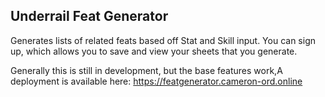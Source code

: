 ## Underrail Feat Generator

Generates lists of related feats based off Stat and Skill input.
You can sign up, which allows you to save and view your sheets that you
generate.

Generally this is still in development, but the base features work,A deployment is available here:
https://featgenerator.cameron-ord.online
